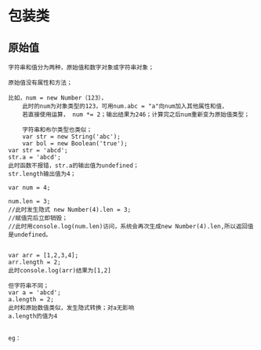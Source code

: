 

# 包装类 

## 原始值
    字符串和值分为两种，原始值和数字对象或字符串对象；

    原始值没有属性和方法；

    比如，num = new Number（123），
        此时的num为对象类型的123，可用num.abc = "a"向num加入其他属性和值，
        若直接使用运算， num *= 2；输出结果为246；计算完之后num重新变为原始值类型；

        字符串和布尔类型也类似；
        var str = new String('abc');
        var bol = new Boolean('true');
    var str = 'abcd';
    str.a = 'abcd';
    此时函数不报错，str.a的输出值为undefined；
    str.length输出值为4；

    var num = 4;

    num.len = 3;
    //此时发生隐式 new Number(4).len = 3;
    //赋值完后立即销毁；
    //此时用console.log(num.len)访问，系统会再次生成new Number(4).len,所以返回值是undefined。


    var arr = [1,2,3,4];
    arr.length = 2;
    此时console.log(arr)结果为[1,2]

    但字符串不同；
    var a = 'abcd';
    a.length = 2;
    此时和原始数值类似，发生隐式转换；对a无影响
    a.length的值为4


    eg：
        